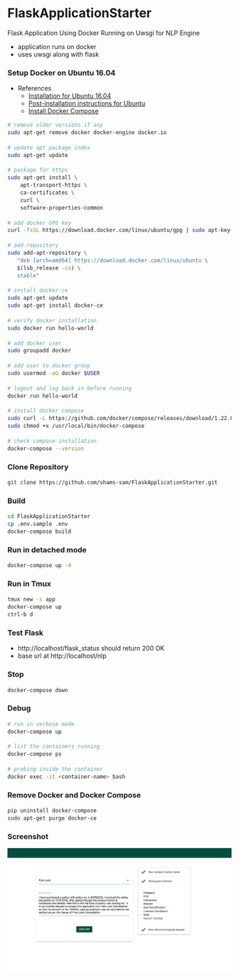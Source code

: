 # FlaskApplicationStarter
Flask Application Using Docker Running on Uwsgi for NLP Engine

- application runs on docker
- uses uwsgi along with flask

### Setup Docker on Ubuntu 16.04
- References
  - [Installation for Ubuntu 16.04](https://docs.docker.com/install/linux/docker-ce/ubuntu/)
  - [Post-installation instructions for Ubuntu](https://docs.docker.com/install/linux/linux-postinstall/)
  - [Install Docker Compose](https://docs.docker.com/compose/install/)

```bash
# remove older versions if any
sudo apt-get remove docker docker-engine docker.io

# update apt package index
sudo apt-get update

# package for https 
sudo apt-get install \
    apt-transport-https \
    ca-certificates \
    curl \
    software-properties-common
    
# add docker GPG key
curl -fsSL https://download.docker.com/linux/ubuntu/gpg | sudo apt-key add -

# add repository
sudo add-apt-repository \
   "deb [arch=amd64] https://download.docker.com/linux/ubuntu \
   $(lsb_release -cs) \
   stable"
   
# install docker-ce
sudo apt-get update
sudo apt-get install docker-ce

# verify docker installation
sudo docker run hello-world

# add docker user
sudo groupadd docker

# add user to docker group
sudo usermod -aG docker $USER

# logout and log back in before running
docker run hello-world

# install docker compose
sudo curl -L https://github.com/docker/compose/releases/download/1.22.0/docker-compose-$(uname -s)-$(uname -m) -o /usr/local/bin/docker-compose
sudo chmod +x /usr/local/bin/docker-compose

# check compose installation
docker-compose --version
```

### Clone Repository
```bash
git clone https://github.com/shams-sam/FlaskApplicationStarter.git
```

### Build
```bash
cd FlaskApplicationStarter
cp .env.sample .env
docker-compose build
```

### Run in detached mode
```bash
docker-compose up -d
```

### Run in Tmux
```bash
tmux new -s app
docker-compose up
ctrl-b d
```


### Test Flask
- http://localhost/flask_status should return 200 OK
- base url at http://localhost/nlp

### Stop
```bash
docker-compose down
```

### Debug
```bash
# run in verbose mode
docker-compose up

# list the containers running
docker-compose ps

# probing inside the container
docker exec -it <container-name> bash
```

### Remove Docker and Docker Compose
```bash
pip uninstall docker-compose
sudo apt-get purge docker-ce
```

### Screenshot
![screenshot of application](screenshot.png)
